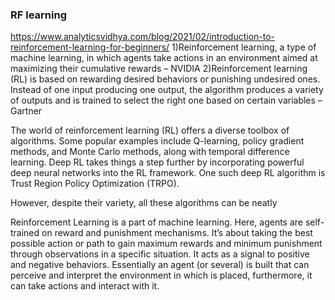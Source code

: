 ### RF learning

https://www.analyticsvidhya.com/blog/2021/02/introduction-to-reinforcement-learning-for-beginners/
1)Reinforcement learning, a type of machine learning, in which agents take actions in an environment aimed at maximizing their cumulative rewards – NVIDIA
2)Reinforcement learning (RL) is based on rewarding desired behaviors or punishing undesired ones. Instead of one input producing one output, 
the algorithm produces a variety of outputs and is trained to select the right one based on certain variables – Gartner



The world of reinforcement learning (RL) offers a diverse toolbox of algorithms. Some popular examples include Q-learning, policy gradient methods, and 
Monte Carlo methods, along with temporal difference learning. Deep RL takes things a step further by incorporating powerful deep neural networks into the RL framework. 
One such deep RL algorithm is Trust Region Policy Optimization (TRPO).

However, despite their variety, all these algorithms can be neatly


Reinforcement Learning is a part of machine learning. Here, agents are self-trained on reward and punishment mechanisms. 
It’s about taking the best possible action or path to gain maximum rewards and minimum punishment through observations in a specific situation.
It acts as a signal to positive and negative behaviors. Essentially an agent (or several) is built that can perceive and interpret the environment in which is placed,
furthermore, it can take actions and interact with it.
